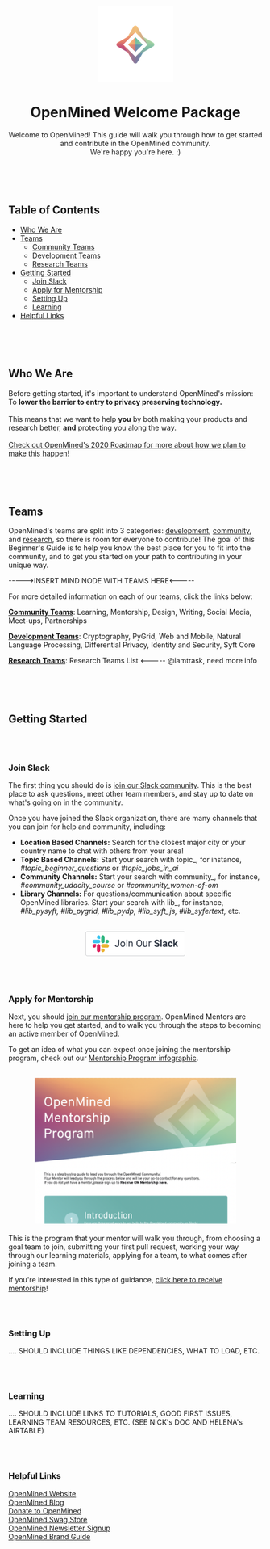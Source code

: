 
<div align="center">
  <img alt="OpenMined Logo" src="/images/logo.png">
  <h1><strong>OpenMined Welcome Package</strong></h1>
  <p>Welcome to OpenMined! This guide will walk you through how to get started and contribute in the OpenMined community.<br>We're happy you're here. :)</p>
</div>

<br><br><br>

## Table of Contents
- [Who We Are](#who-we-are)
- [Teams](#teams)
  - [Community Teams](https://github.com/4mber/OM-Welcome-Package/tree/master/Community%20Teams)
  - [Development Teams](https://github.com/4mber/OM-Welcome-Package/tree/master/Development%20Teams)
  - [Research Teams](https://github.com/4mber/OM-Welcome-Package/tree/master/Research%20Teams)
- [Getting Started](#getting-started)
  - [Join Slack](#join-slack)
  - [Apply for Mentorship](#apply-for-mentorship)
  - [Setting Up](#setting-up)
  - [Learning](#learning)
- [Helpful Links](#helpful-links)

<br><br><br>

## Who We Are

Before getting started, it's important to understand OpenMined's mission:<br>
To **lower the barrier to entry to privacy preserving technology.**
<br><br>
This means that we want to help **you** by both making your products and research better, **and** protecting you along the way.<br><br>
[Check out OpenMined's 2020 Roadmap for more about how we plan to make this happen!](https://github.com/OpenMined/Roadmap)

<br><br><br>

## Teams
OpenMined's teams are split into 3 categories: [development](https://github.com/4mber/OM-Welcome-Package/tree/master/Development%20Teams), [community](https://github.com/4mber/OM-Welcome-Package/tree/master/Community%20Teams), and [research](https://github.com/4mber/OM-Welcome-Package/tree/master/Research%20Teams), so there is room for everyone to contribute! The goal of this Beginner's Guide is to help you know the best place for you to fit into the community, and to get you started on your path to contributing in your unique way.

 ----->INSERT MIND NODE WITH TEAMS HERE<-----
 
For more detailed information on each of our teams, click the links below:<br>
 
[**Community Teams**](https://github.com/4mber/OM-Welcome-Package/tree/master/Community%20Teams): Learning, Mentorship, Design, Writing, Social Media, Meet-ups, Partnerships<br>

[**Development Teams**](https://github.com/4mber/OM-Welcome-Package/tree/master/Development%20Teams): Cryptography, PyGrid, Web and Mobile, Natural Language Processing, Differential Privacy, Identity and Security, Syft Core<br>

[**Research Teams**](https://github.com/4mber/OM-Welcome-Package/tree/master/Research%20Teams): Research Teams List <----- @iamtrask, need more info<br>

<br><br><br>

## Getting Started

<br><br>
### Join Slack
The first thing you should do is [join our Slack community](https://slack.openmined.org). This is the best place to ask questions, meet other team members, and stay up to date on what's going on in the community.<br>

Once you have joined the Slack organization, there are many channels that you can join for help and community, including:

- **Location Based Channels:**  Search for the closest major city or your country name to chat with others from your area!
- **Topic Based Channels:**  Start your search with topic_, for instance, *#topic_beginner_questions* or *#topic_jobs_in_ai*
- **Community Channels:**  Start your search with community_, for instance, *#community_udacity_course* or *#community_women-of-om*
- **Library Channels:**  For questions/communication about specific OpenMined libraries. Start your search with lib_, for instance, *#lib_pysyft, #lib_pygrid, #lib_pydp, #lib_syft_js, #lib_syfertext,* etc.
<br>


<div align="center">
  <a href="https://slack.openmined.org">
    <img alt="Join OM Slack" src="/images/join-our-slack.png" width="200">
  </a>
</div>


<br><br>
### Apply for Mentorship
Next, you should [join our mentorship program](https://forms.gle/6b3HXZtufMwa9cxaA). OpenMined Mentors are here to help you get started, and to walk you through the steps to becoming an active member of OpenMined.

To get an idea of what you can expect once joining the mentorship program, check out our [Mentorship Program infographic](https://drive.google.com/file/d/1a_jk6juN7pNyXpPJo2X9ZIMoQv6v1Psv/view?usp=sharing).
<br><br>

<div align="center">
  <a href="https://drive.google.com/file/d/1a_jk6juN7pNyXpPJo2X9ZIMoQv6v1Psv/view?usp=sharing">
    <img alt="OpenMined Logo" src="/images/mentorship-thumbnail.png" width="400">
  </a>
</div>

<br>
This is the program that your mentor will walk you through, from choosing a goal team to join, submitting your first pull request, working your way through our learning materials, applying for a team, to what comes after joining a team.

If you're interested in this type of guidance, [click here to receive mentorship](https://forms.gle/6b3HXZtufMwa9cxaA)!

<br><br>
### Setting Up
.... SHOULD INCLUDE THINGS LIKE DEPENDENCIES, WHAT TO LOAD, ETC.

<br><br>
### Learning
.... SHOULD INCLUDE LINKS TO TUTORIALS, GOOD FIRST ISSUES, LEARNING TEAM RESOURCES, ETC. (SEE NICK's DOC AND HELENA's AIRTABLE)

<br><br>
### Helpful Links
[OpenMined Website](https://www.openmined.org/)<br>
[OpenMined Blog](https://blog.openmined.org/)<br>
[Donate to OpenMined](https://opencollective.com/openmined)<br>
[OpenMined Swag Store](https://teespring.com/stores/openmined)<br>
[OpenMined Newsletter Signup](http://eepurl.com/cW1Fqj)<br>
[OpenMined Brand Guide](https://www.openmined.org/assets/openmined-brand-guide.pdf)<br>
